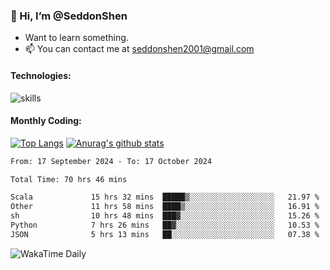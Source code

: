 ### 👋 Hi, I’m @SeddonShen
- Want to learn something.
- 📫 You can contact me at seddonshen2001@gmail.com

#### Technologies:

![skills](https://skillicons.dev/icons?i=scala,js,html,css,bootstrap,jquery,c,cpp,cloudflare,django,docker,flask,git,github,githubactions,linux,latex,mysql,nodejs,ps,php,pr,py,raspberrypi,redis,unreal,v,vscode,vue,bash)

#### Monthly Coding:
[![Top Langs](https://github-readme-stats.vercel.app/api/top-langs?username=seddonshen&show_icons=true&locale=en&layout=compact&hide=html&langs_count=8)](https://github.com/SeddonShen/)
[![Anurag's github stats](https://github-readme-stats.vercel.app/api?username=SeddonShen&count_private=true&show_icons=true)](https://github.com/anuraghazra/github-readme-stats)
<!--START_SECTION:waka-->

```txt
From: 17 September 2024 - To: 17 October 2024

Total Time: 70 hrs 46 mins

Scala             15 hrs 32 mins  █████▒░░░░░░░░░░░░░░░░░░░   21.97 %
Other             11 hrs 58 mins  ████▒░░░░░░░░░░░░░░░░░░░░   16.91 %
sh                10 hrs 48 mins  ███▓░░░░░░░░░░░░░░░░░░░░░   15.26 %
Python            7 hrs 26 mins   ██▓░░░░░░░░░░░░░░░░░░░░░░   10.53 %
JSON              5 hrs 13 mins   ██░░░░░░░░░░░░░░░░░░░░░░░   07.38 %
```

<!--END_SECTION:waka-->

![WakaTime Daily](https://wakatime.com/share/@seddon2001/61a7e342-5f12-4fea-bf92-1fac161e97d6.svg)
<!---
SeddonShen/SeddonShen is a ✨ special ✨ repository because its `README.md` (this file) appears on your GitHub profile.
You can click the Preview link to take a look at your changes.
--->
